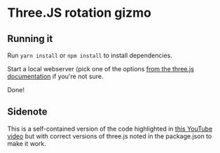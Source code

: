 # Three.JS rotation gizmo

## Running it

Run `yarn install` or `npm install` to install dependencies.

Start a local webserver (pick one of the options [from the three.js documentation](https://threejs.org/docs/#manual/en/introduction/How-to-run-things-locally) if you're not sure.

Done!

## Sidenote

This is a self-contained version of the code highlighted in [this YouTube video](https://www.youtube.com/watch?v=A_S6Aii44O8) but with correct versions of three.js noted in the package.json to make it work.
